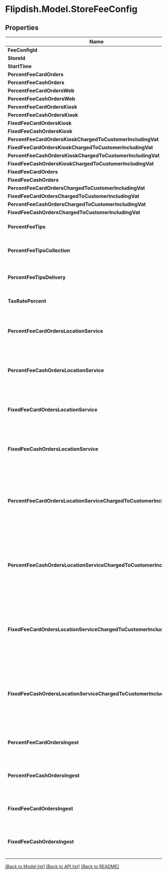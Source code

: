 # Flipdish.Model.StoreFeeConfig
## Properties

Name | Type | Description | Notes
------------ | ------------- | ------------- | -------------
**FeeConfigId** | **int?** |  | [optional] 
**StoreId** | **int?** |  | [optional] 
**StartTime** | **DateTime?** |  | [optional] 
**PercentFeeCardOrders** | **double?** |  | [optional] 
**PercentFeeCashOrders** | **double?** |  | [optional] 
**PercentFeeCardOrdersWeb** | **double?** |  | [optional] 
**PercentFeeCashOrdersWeb** | **double?** |  | [optional] 
**PercentFeeCardOrdersKiosk** | **double?** |  | [optional] 
**PercentFeeCashOrdersKiosk** | **double?** |  | [optional] 
**FixedFeeCardOrdersKiosk** | **double?** |  | [optional] 
**FixedFeeCashOrdersKiosk** | **double?** |  | [optional] 
**PercentFeeCardOrdersKioskChargedToCustomerIncludingVat** | **double?** |  | [optional] 
**FixedFeeCardOrdersKioskChargedToCustomerIncludingVat** | **double?** |  | [optional] 
**PercentFeeCashOrdersKioskChargedToCustomerIncludingVat** | **double?** |  | [optional] 
**FixedFeeCashOrdersKioskChargedToCustomerIncludingVat** | **double?** |  | [optional] 
**FixedFeeCardOrders** | **double?** |  | [optional] 
**FixedFeeCashOrders** | **double?** |  | [optional] 
**PercentFeeCardOrdersChargedToCustomerIncludingVat** | **double?** |  | [optional] 
**FixedFeeCardOrdersChargedToCustomerIncludingVat** | **double?** |  | [optional] 
**PercentFeeCashOrdersChargedToCustomerIncludingVat** | **double?** |  | [optional] 
**FixedFeeCashOrdersChargedToCustomerIncludingVat** | **double?** |  | [optional] 
**PercentFeeTips** | **double?** | Gets or sets the percent fee tips. | [optional] 
**PercentFeeTipsCollection** | **double?** | Gets or sets the percent fee tips for collection. | [optional] 
**PercentFeeTipsDelivery** | **double?** | Gets or sets the percent fee tips for delivery. | [optional] 
**TaxRatePercent** | **double?** | Gets or sets the tax rate percent. | [optional] 
**PercentFeeCardOrdersLocationService** | **double?** | Gets or sets the percent fee card orders location service. | [optional] 
**PercentFeeCashOrdersLocationService** | **double?** | Gets or sets the percent fee cash orders location service. | [optional] 
**FixedFeeCardOrdersLocationService** | **double?** | Gets or sets the fixed fee card orders location service. | [optional] 
**FixedFeeCashOrdersLocationService** | **double?** | Gets or sets the fixed fee cash orders location service. | [optional] 
**PercentFeeCardOrdersLocationServiceChargedToCustomerIncludingVat** | **double?** | Gets or sets the percent fee card orders location service charged to customer including vat. | [optional] 
**PercentFeeCashOrdersLocationServiceChargedToCustomerIncludingVat** | **double?** | Gets or sets the percent fee cash orders location service charged to customer including vat. | [optional] 
**FixedFeeCardOrdersLocationServiceChargedToCustomerIncludingVat** | **double?** | Gets or sets the fixed fee card orders location service charged to customer including vat. | [optional] 
**FixedFeeCashOrdersLocationServiceChargedToCustomerIncludingVat** | **double?** | Gets or sets the fixed fee cash orders location service charged to customer including vat. | [optional] 
**PercentFeeCardOrdersIngest** | **double?** | Gets or sets the percent fee card orders ingest. | [optional] 
**PercentFeeCashOrdersIngest** | **double?** | Gets or sets the percent fee cash orders ingest. | [optional] 
**FixedFeeCardOrdersIngest** | **double?** | Gets or sets the fixed fee card orders ingest. | [optional] 
**FixedFeeCashOrdersIngest** | **double?** | Gets or sets the fixed fee cash orders ingest. | [optional] 

[[Back to Model list]](../README.md#documentation-for-models) [[Back to API list]](../README.md#documentation-for-api-endpoints) [[Back to README]](../README.md)

